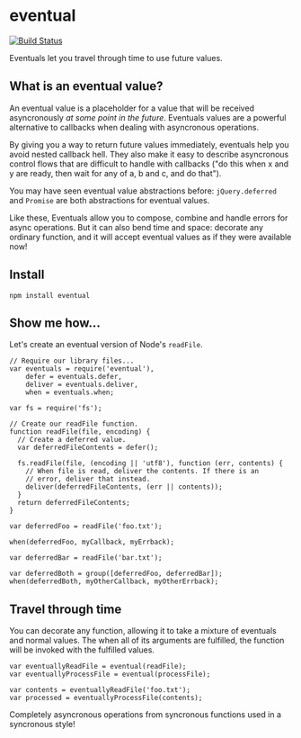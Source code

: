# eventual

[![Build Status](https://secure.travis-ci.org/Gozala/eventual.png)](http://travis-ci.org/Gozala/eventual)

Eventuals let you travel through time to use future values.

## What is an eventual value?

An eventual value is a placeholder for a value that will be
received asyncronously *at some point in the future*. Eventuals values are
a powerful alternative to callbacks when dealing with asyncronous operations. 

By giving you a way to return future values immediately, eventuals help
you avoid nested callback hell. They also make it easy to describe asyncronous
control flows that are difficult to handle with callbacks ("do this when
x and y are ready, then wait for any of a, b and c, and do that").

You may have seen eventual value abstractions before: `jQuery.deferred` and
`Promise` are both abstractions for eventual values.

Like these, Eventuals allow you to compose, combine and handle errors for
async operations. But it can also bend time and space: decorate any ordinary function,
and it will accept eventual values as if they were available now!

## Install

    npm install eventual

## Show me how...

Let's create an eventual version of Node's `readFile`.

    // Require our library files...
    var eventuals = require('eventual'),
        defer = eventuals.defer,
        deliver = eventuals.deliver,
        when = eventuals.when;
    
    var fs = require('fs');
    
    // Create our readFile function.
    function readFile(file, encoding) {
      // Create a deferred value.
      var deferredFileContents = defer();
      
      fs.readFile(file, (encoding || 'utf8'), function (err, contents) {
        // When file is read, deliver the contents. If there is an
        // error, deliver that instead.
        deliver(deferredFileContents, (err || contents));
      }
      return deferredFileContents;
    }
    
    var deferredFoo = readFile('foo.txt');

    when(deferredFoo, myCallback, myErrback);

    var deferredBar = readFile('bar.txt');

    var deferredBoth = group([deferredFoo, deferredBar]);
    when(deferredBoth, myOtherCallback, myOtherErrback);

## Travel through time

You can decorate any function, allowing it to take a mixture of
eventuals and normal values. The when all of its arguments are fulfilled,
the function will be invoked with the fulfilled values.

    var eventuallyReadFile = eventual(readFile);
    var eventuallyProcessFile = eventual(processFile);
    
    var contents = eventuallyReadFile('foo.txt');
    var processed = eventuallyProcessFile(contents);

Completely asyncronous operations from syncronous functions used in a
syncronous style!
